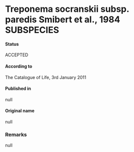 Treponema socranskii subsp. paredis Smibert et al., 1984 SUBSPECIES
=======

#### Status
ACCEPTED

#### According to
The Catalogue of Life, 3rd January 2011

#### Published in
null

#### Original name
null

### Remarks
null